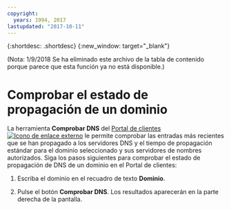 ```yaml
---
copyright:
  years: 1994, 2017
lastupdated: "2017-10-11"
---
```


{:shortdesc: .shortdesc}
{:new_window: target="_blank"}

(Nota: 1/9/2018 Se ha eliminado este archivo de la tabla de contenido porque parece que esta función ya no está disponible.)

# Comprobar el estado de propagación de un dominio

La herramienta **Comprobar DNS** del [Portal de clientes ![Icono de enlace externo](../../icons/launch-glyph.svg "Icono de enlace externo")](https://control.softlayer.com/) le permite comprobar las entradas más recientes que se han propagado a los servidores DNS y el tiempo de propagación estándar para el dominio seleccionado y sus servidores de nombres autorizados.  Siga los pasos siguientes para comprobar el estado de propagación de DNS de un dominio en el Portal de clientes:

1. Escriba el dominio en el recuadro de texto **Dominio**.

2. Pulse el botón **Comprobar DNS**.  Los resultados aparecerán en la parte derecha de la pantalla.
